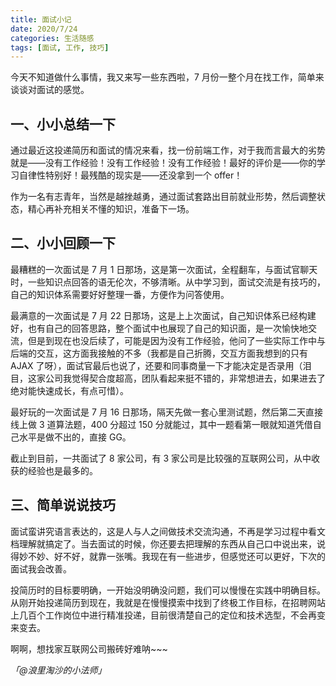 ```yaml
---
title: 面试小记
date: 2020/7/24
categories: 生活随感
tags: [面试, 工作, 技巧]
---
```


今天不知道做什么事情，我又来写一些东西啦，7 月份一整个月在找工作，简单来谈谈对面试的感觉。


## 一、小小总结一下


通过最近这投递简历和面试的情况来看，找一份前端工作，对于我而言最大的劣势就是——没有工作经验！没有工作经验！没有工作经验！最好的评价是——你的学习自律性特别好！最残酷的现实是——还没拿到一个 offer！


作为一名有志青年，当然是越挫越勇，通过面试套路出目前就业形势，然后调整状态，精心再补充相关不懂的知识，准备下一场。


## 二、小小回顾一下


最糟糕的一次面试是 7 月 1 日那场，这是第一次面试，全程翻车，与面试官聊天时，一些知识点回答的语无伦次，不够清晰。从中学习到，面试交流是有技巧的，自己的知识体系需要好好整理一番，方便作为问答使用。


最满意的一次面试是 7 月 22 日那场，这是上上次面试，自己知识体系已经构建好，也有自己的回答思路，整个面试中也展现了自己的知识面，是一次愉快地交流，但是到现在也没后续了，可能是因为没有工作经验，他问了一些实际工作中与后端的交互，这方面我接触的不多（我都是自己折腾，交互方面我想到的只有 AJAX 了呀），面试官最后也说了，还要和同事商量一下才能决定是否录用（泪目，这家公司我觉得契合度超高，团队看起来挺不错的，非常想进去，如果进去了绝对能快速成长，有点可惜）。


最好玩的一次面试是 7 月 16 日那场，隔天先做一套心里测试题，然后第二天直接线上做 3 道算法题，400 分超过 150 分就能过，其中一题看第一眼就知道凭借自己水平是做不出的，直接 GG。


截止到目前，一共面试了 8 家公司，有 3 家公司是比较强的互联网公司，从中收获的经验也是最多的。


## 三、简单说说技巧


面试蛮讲究语言表达的，这是人与人之间做技术交流沟通，不再是学习过程中看文档理解就搞定了。当去面试的时候，你还要去把理解的东西从自己口中说出来，说得妙不妙、好不好，就靠一张嘴。我现在有一些进步，但感觉还可以更好，下次的面试我会改善。


投简历时的目标要明确，一开始没明确没问题，我们可以慢慢在实践中明确目标。从刚开始投递简历到现在，我就是在慢慢摸索中找到了终极工作目标，在招聘网站上几百个工作岗位中进行精准投递，目前很清楚自己的定位和技术选型，不会再变来变去。


啊啊，想找家互联网公司搬砖好难呐~~~


_「@浪里淘沙的小法师」_
